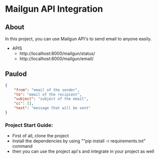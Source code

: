 # Mailgun API Integration


## About

In this project, you can use Mailgun API's to send email to anyone easily.

- APIS
    - http://localhost:8000/mailgun/status/
    - http://localhost:8000/mailgun/email/

## Paulod

```json
{
    "from": "email of the sender",
    "to": "email of the recipient",
    "subject": "subject of the email",
    "cc": [],
    "text": "message that will be sent"
}
```

### Project Start Guide:

- First of all, clone the project
- Install the dependencies by using ""pip install -r requirements.txt" command
- then you can use the project api's and integrate in your project as well
